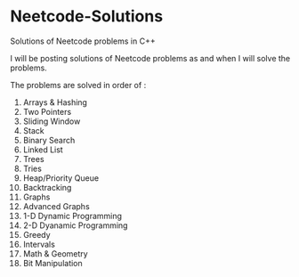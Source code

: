 # Neetcode-Solutions
Solutions of Neetcode problems in C++

I will be posting solutions of Neetcode problems as and when I will solve the problems.

The problems are solved in order of :

1. Arrays & Hashing
2. Two Pointers
3. Sliding Window
4. Stack
5. Binary Search
6. Linked List
7. Trees
8. Tries
9. Heap/Priority Queue
10. Backtracking
11. Graphs
12. Advanced Graphs
13. 1-D Dynamic Programming
14. 2-D Dyanamic Programming
15. Greedy 
16. Intervals
17. Math & Geometry
18. Bit Manipulation
